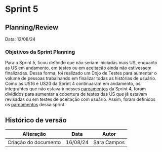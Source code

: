 # Sprint 5

## Planning/Review

Data: 12/08/24

### Objetivos da Sprint Planning

Para a Sprint 5, ficou definido que não seriam iniciadas mais US, enquanto as US em andamento, em testes ou em aceitação ainda não estivessem finalizadas. Dessa forma, foi realizado um Dojo de Testes para aumentar o volume de pessoas trabalhando em finalizar todas as histórias de usuário. Como as US16 e US20 da Sprint 4 continuaram em andamento, os integrantes que não estavam nesses [pareamentos](./pareamentos4.md) da Sprint 4, foram divididos para aumentar a cobertura de testes das US que já estavam revisadas ou em testes de aceitação com usuário. Assim, foram definidos os [pareamentos](./pareamentos5.md) dessa sprint.

## Histórico de versão

| Alteração            | Data     | Autor       |
| -------------------- | -------- | ----------- |
| Criação do documento | 16/08/24 | Sara Campos |
